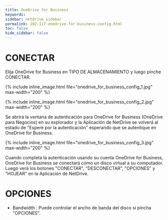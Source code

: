 ```yaml
---
title: OneDrive for Business
keywords:
sidebar: netdrive_sidebar
permalink: 102-117-onedrive-for-business-config.html
toc: false
hide_sidebar: false
---
```


CONECTAR
==================
Elija OneDrive for Business en TIPO DE ALMACENAMIENTO y luego pinche CONECTAR.


{% include inline_image.html file="onedrive_for_business_config_1.jpg" max-width="200" %}


{% include inline_image.html file="onedrive_for_business_config_2.jpg" max-width="200" %}


Se abrirá la ventana de autenticación para OneDrive for Business (OneDrive para Negocios) en su explorador y la Aplicación de NetDrive se volverá al estado de "Espere por la autenticación" esperando que se autentique en OneDrive for Business.


{% include inline_image.html file="onedrive_for_business_config_3.jpg" max-width="200" %}


Cuando completa la autenticación usando su cuenta OneDrive for Business, OneDrive for Business se conectará como un disco virtual a su computador. Luego verá los botones "CONECTAR", "DESCONECTAR", "OPCIONES" y "HOJEAR" en la Aplicación de NetDrive.


OPCIONES
==================
* Bandwidth : Puede controlar el ancho de banda del disco si pincha "OPCIONES".

